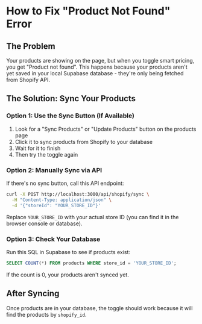 # How to Fix "Product Not Found" Error

## The Problem
Your products are showing on the page, but when you toggle smart pricing, you get "Product not found". This happens because your products aren't yet saved in your local Supabase database - they're only being fetched from Shopify API.

## The Solution: Sync Your Products

### Option 1: Use the Sync Button (If Available)
1. Look for a "Sync Products" or "Update Products" button on the products page
2. Click it to sync products from Shopify to your database
3. Wait for it to finish
4. Then try the toggle again

### Option 2: Manually Sync via API
If there's no sync button, call this API endpoint:

```bash
curl -X POST http://localhost:3000/api/shopify/sync \
  -H "Content-Type: application/json" \
  -d '{"storeId": "YOUR_STORE_ID"}'
```

Replace `YOUR_STORE_ID` with your actual store ID (you can find it in the browser console or database).

### Option 3: Check Your Database
Run this SQL in Supabase to see if products exist:

```sql
SELECT COUNT(*) FROM products WHERE store_id = 'YOUR_STORE_ID';
```

If the count is 0, your products aren't synced yet.

## After Syncing
Once products are in your database, the toggle should work because it will find the products by `shopify_id`.

